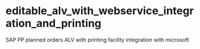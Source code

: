 # editable_alv_with_webservice_integration_and_printing
SAP PP planned orders ALV with printing facility integration with microsoft 
